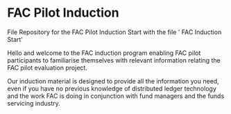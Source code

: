 # FAC Pilot Induction
File Repository for the FAC Pilot Induction
Start with the file ' FAC Induction Start'

Hello and welcome to the FAC induction program enabling FAC pilot participants to familiarise themselves with relevant information relating the FAC pilot evaluation project.  
 
Our induction material is designed to provide all the information you need, even if you have no previous knowledge of distributed ledger technology and the work FAC is doing in conjunction with fund managers and the funds servicing industry.
